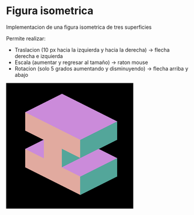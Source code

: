 # Figura isometrica

Implementacion de una figura isometrica de tres superficies

Permite realizar:
- Traslacion (10 px hacia la izquierda y hacia la derecha) -> flecha derecha e izquierda
- Escala (aumentar y regresar al tamaño) -> raton mouse
- Rotacion (solo 5 grados aumentando y disminuyendo) -> flecha arriba y abajo

![figura](https://github.com/Valentina17varela/Universidad-Tecnologica-de-Pereira/blob/main/proyecto_isometricos/imagen_2022-06-04_152013312.png)
